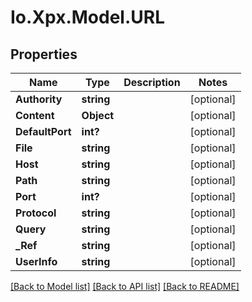 # Io.Xpx.Model.URL
## Properties

Name | Type | Description | Notes
------------ | ------------- | ------------- | -------------
**Authority** | **string** |  | [optional] 
**Content** | **Object** |  | [optional] 
**DefaultPort** | **int?** |  | [optional] 
**File** | **string** |  | [optional] 
**Host** | **string** |  | [optional] 
**Path** | **string** |  | [optional] 
**Port** | **int?** |  | [optional] 
**Protocol** | **string** |  | [optional] 
**Query** | **string** |  | [optional] 
**_Ref** | **string** |  | [optional] 
**UserInfo** | **string** |  | [optional] 

[[Back to Model list]](../README.md#documentation-for-models) [[Back to API list]](../README.md#documentation-for-api-endpoints) [[Back to README]](../README.md)


